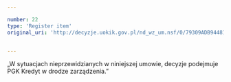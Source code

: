 ```yaml
---

number: 22
type: 'Register item'
original_uri: 'http://decyzje.uokik.gov.pl/nd_wz_um.nsf/0/79309ADB944819C5C12572DD003293C2?OpenDocument'


---
```


„W sytuacjach nieprzewidzianych w niniejszej umowie, decyzje podejmuje PGK Kredyt w drodze zarządzenia.”
